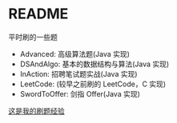 # README

平时刷的一些题

* Advanced: 高级算法题(Java 实现)
* DSAndAlgo: 基本的数据结构与算法(Java 实现)
* InAction: 招聘笔试题实战(Java 实现)
* LeetCode: (较早之前刷的 LeetCode，C 实现)
* SwordToOffer: 剑指 Offer(Java 实现)

[这是我的刷题经验](http://www.lyogvce.me/AimToOffer/刷题经验)
